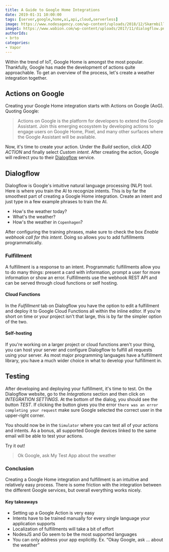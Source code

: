 ```yaml
---
title: A Guide to Google Home Integrations
date: 2019-01-31 10:00:00
tags: [server,google,home,ai,api,cloud,serverless]
image: https://www.nodesagency.com/wp-content/uploads/2018/12/Skærmbillede-2018-12-10-kl.-21.54.04.png
image1: https://www.wabion.com/wp-content/uploads/2017/11/dialogflow.png
authorIds: 
- brto
categories:
- Vapor
---
```


Within the trend of IoT, Google Home is amongst the most popular. Thankfully, Google has made the development of actions quite approachable. To get an overview of the process, let's create a weather integration together.

## Actions on Google
Creating your Google Home integration starts with Actions on Google (AoG). Quoting Google: 
> Actions on Google is the platform for developers to extend the Google Assistant. Join this emerging ecosystem by developing actions to engage users on Google Home, Pixel, and many other surfaces where the Google Assistant will be available.


Now, it's time to create your action. Under the _Build_ section, click _ADD ACTION_ and finally select _Custom intent_. After creating the action, Google will redirect you to their [Dialogflow](http://dialogflow.com) service.

## Dialogflow
Dialogflow is Google's intuitive natural language processing (NLP) tool. Here is where you train the AI to recognize intents. This is by far the smoothest part of creating a Google Home integration. Create an intent and just type in a few example phrases to train the AI.

- How's the weather today?
- What's the weather?
- How's the weather in `Copenhagen`?

After configuring the training phrases, make sure to check the box _Enable webhook call for this intent_. Doing so allows you to add fulfillments programmatically.

### Fulfillment
A fulfillment is a response to an intent. Programmatic fulfillments allow you to do many things: present a card with information, prompt a user for more information or show an error. Fulfillments use the webhook REST API and can be served through cloud functions or self hosting.

#### Cloud Functions
In the _Fulfillment_ tab on Dialogflow you have the option to edit a fulfillment and deploy it to Google Cloud Functions all within the inline editor. If you're short on time or your project isn't that large, this is by far the simpler option of the two.

#### Self-hosting
If you're working on a larger project or cloud functions aren't your thing, you can host your server and configure Dialogflow to fulfill all requests using your server. As most major programming languages have a fulfillment library, you have a much wider choice in what to develop your fulfillment in.

## Testing
After developing and deploying your fulfillment, it's time to test. On the Dialogflow website, go to the _Integrations_ section and then click on _INTEGRATION SETTINGS_. At the bottom of the dialog, you should see the button _TEST_. If clicking the button gives you the error `there was an error completing your request` make sure Google selected the correct user in the upper-right corner.

You should now be in the `Simulator` where you can test all of your actions and intents. As a bonus, all supported Google devices linked to the same email will be able to test your actions.

Try it out!

> Ok Google, ask My Test App about the weather

### Conclusion 
Creating a Google Home integration and fulfillment is an intuitive and relatively easy process. There is some friction with the integration between the different Google services, but overall everything works nicely.

#### Key takeaways
- Setting up a Google Action is very easy
- Intents have to be trained manually for every single language your application supports
- Localization of fulfillments will take a bit of effort
- NodesJS and Go seem to be the most supported languages
- You can only address your app explicitly. Ex. “Okay Google, ask … about the weather”
